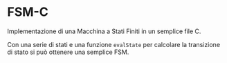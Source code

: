 # FSM-C

Implementazione di una Macchina a Stati Finiti in un semplice file C.

Con una serie di stati e una funzione `evalState` per calcolare la transizione di stato si può ottenere una semplice FSM.
